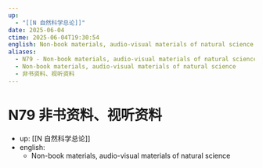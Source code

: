 ```yaml
---
up:
  - "[[N 自然科学总论]]"
date: 2025-06-04
ctime: 2025-06-04T19:30:54
english: Non-book materials, audio-visual materials of natural science
aliases:
  - N79 - Non-book materials, audio-visual materials of natural science
  - Non-book materials, audio-visual materials of natural science
  - 非书资料、视听资料
---
```


# N79 非书资料、视听资料

- up: [[N 自然科学总论]]
- english:
	- Non-book materials, audio-visual materials of natural science
